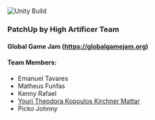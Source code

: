 ![Unity Build](https://github.com/Oktagon-Games-Global-Game-Jam/PatchUp/workflows/Unity%20Build/badge.svg)
### PatchUp by High Artificer Team
#### Global Game Jam (https://globalgamejam.org)

#### Team Members:
+ Emanuel Tavares
+ Matheus Funfas
+ Kenny Rafael
+ [Youri Theodora Kopoulos Kirchner Mattar](https://github.com/youhide)
+ Picko Johnny
